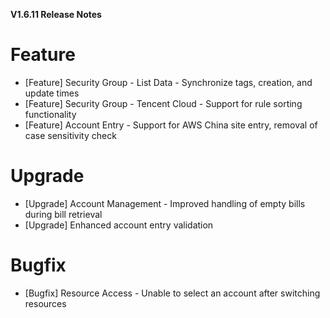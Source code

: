 **V1.6.11 Release Notes**

# Feature
- [Feature] Security Group - List Data - Synchronize tags, creation, and update times
- [Feature] Security Group - Tencent Cloud - Support for rule sorting functionality
- [Feature] Account Entry - Support for AWS China site entry, removal of case sensitivity check

# Upgrade
- [Upgrade] Account Management - Improved handling of empty bills during bill retrieval
- [Upgrade] Enhanced account entry validation

# Bugfix
- [Bugfix] Resource Access - Unable to select an account after switching resources

